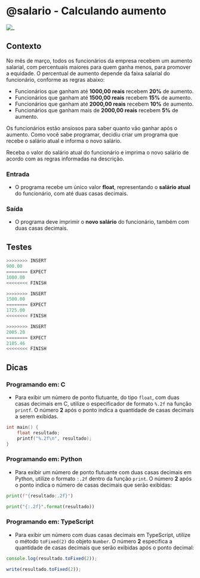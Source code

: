 # @salario - Calculando aumento

![_](cover.jpg)

## Contexto

No mês de março, todos os funcionários da empresa recebem um aumento salarial, com percentuais maiores para quem ganha menos, para promover a equidade. O percentual de aumento depende da faixa salarial do funcionário, conforme as regras abaixo:

- Funcionários que ganham até **1000,00 reais** recebem **20%** de aumento.
- Funcionários que ganham até **1500,00 reais** recebem **15%** de aumento.
- Funcionários que ganham até **2000,00 reais** recebem **10%** de aumento.
- Funcionários que ganham mais de **2000,00 reais** recebem **5%** de aumento.

Os funcionários estão ansiosos para saber quanto vão ganhar após o aumento. Como você sabe programar, decidiu criar um programa que recebe o salário atual e informa o novo salário.

Receba o valor do salário atual do funcionário e imprima o novo salário de acordo com as regras informadas na descrição.

### Entrada

- O programa recebe um único valor **float**, representando o **salário atual** do funcionário, com até duas casas decimais.

### Saída

- O programa deve imprimir o **novo salário** do funcionário, também com duas casas decimais.

## Testes

```py
>>>>>>>> INSERT
900.00
======== EXPECT
1080.00
<<<<<<<< FINISH
```

```py
>>>>>>>> INSERT
1500.00
======== EXPECT
1725.00
<<<<<<<< FINISH
```

```py
>>>>>>>> INSERT
2005.20
======== EXPECT
2105.46
<<<<<<<< FINISH
```

## Dicas

### Programando em: C

- Para exibir um número de ponto flutuante, do tipo `float`, com duas casas decimais em C, utilize o especificador de formato `%.2f` na função `printf`. O número **2** após o ponto indica a quantidade de casas decimais a serem exibidas.

```c
int main() {
    float resultado;
    printf("%.2f\n", resultado);
}
```

### Programando em: Python

- Para exibir um número de ponto flutuante com duas casas decimais em Python, utilize o formato `:.2f` dentro da função `print`. O número **2** após o ponto indica o número de casas decimais que serão exibidas:

```py
print(f"{resultado:.2f}")
```

```py
print("{:.2f}".format(resultado))
```

### Programando em: TypeScript

- Para exibir um número com duas casas decimais em TypeScript, utilize o método `toFixed(2)` do objeto `Number`. O número **2** especifica a quantidade de casas decimais que serão exibidas após o ponto decimal:

```ts
console.log(resultado.toFixed(2)); 
```

```ts
write(resultado.toFixed(2));
```
